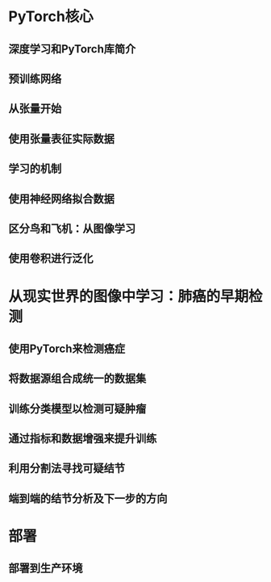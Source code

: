 # PyTorch核心

## 深度学习和PyTorch库简介

## 预训练网络

## 从张量开始

## 使用张量表征实际数据

## 学习的机制

## 使用神经网络拟合数据

## 区分鸟和飞机：从图像学习

## 使用卷积进行泛化

# 从现实世界的图像中学习：肺癌的早期检测

## 使用PyTorch来检测癌症

## 将数据源组合成统一的数据集

## 训练分类模型以检测可疑肿瘤

## 通过指标和数据增强来提升训练

## 利用分割法寻找可疑结节

## 端到端的结节分析及下一步的方向

# 部署

## 部署到生产环境

